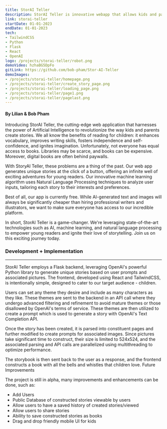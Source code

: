 ```yaml
---
title: StorAI Teller
description: StorAI Teller is innovative webapp that allows kids and parents to create completely unique children picturebooks using AI.
link: storai-teller
startDate: 01-01-2023
endDate: 01-01-2023
tech: 
- TailwindCSS
- Python
- Flask
- React
- OpenAI
logo: /projects/storai-teller/robot.png
demoVideo: hzhaBG5DpFo
gitLink: https://github.com/bob-pham/Stor-AI-Teller
demoImages:
- /projects/storai-teller/homepage.png
- /projects/storai-teller/create_story_page.png
- /projects/storai-teller/loading_page.png
- /projects/storai-teller/page1.png
- /projects/storai-teller/pagelast.png
---
```


#### By Lilian & Bob Pham

Introducing StorAI Teller, the cutting-edge web application that harnesses the power of Artificial Intelligence to revolutionize the way kids and parents create stories. We all know the benefits of reading for children: it enhances vocabulary, improves writing skills, fosters independence and self-confidence, and ignites imagination. Unfortunately, not everyone has equal access to books. Libraries may be scarce, and books can be expensive. Moreover, digital books are often behind paywalls.

With StoryAI Teller, these problems are a thing of the past. Our web app generates unique stories at the click of a button, offering an infinite well of exciting adventures for young readers. Our innovative machine learning algorithm uses Natural Language Processing techniques to analyze user inputs, tailoring each story to their interests and preferences.

Best of all, our app is currently free. While AI-generated text and images will always be significantly cheaper than hiring professional writers and illustrators, we want to make sure everyone has access to our incredible platform.

In short, StorAI Teller is a game-changer. We're leveraging state-of-the-art technologies such as AI, machine learning, and natural language processing to empower young readers and ignite their love of storytelling. Join us on this exciting journey today.

### Development + Implementation

---

StorAI Teller employs a Flask backend, leveraging OpenAI's powerful Python library to generate unique stories based on user prompts and associated pictures. The frontend, developed using React and TailwindCSS, is intentionally simple, designed to cater to our target audience - children.

Users can set any theme they desire and include as many characters as they like. These themes are sent to the backend in an API call where they undergo advanced filtering and refinement to avoid mature themes or those disallowed by OpenAI's terms of service. These themes are then utilized to create a prompt which is used to generate a story with OpenAI's Text Completion API.

Once the story has been created, it is parsed into constituent pages and further modified to create prompts for associated images. Since pictures take significant time to construct, their size is limited to 524x524, and the associated parsing and API calls are parallelized using multithreading to optimize performance.

The storybook is then sent back to the user as a response, and the frontend constructs a book with all the bells and whistles that children love.
Future Improvements

The project is still in alpha, many improvements and enhancements can be done, such as:
- Add Users
- Public Database of constructed stories viewable by users
- Allow users to have a saved history of created stories/viewed
- Allow users to share stories
- Ability to save constructed stories as books
- Drag and drop friendly mobile UI for kids

